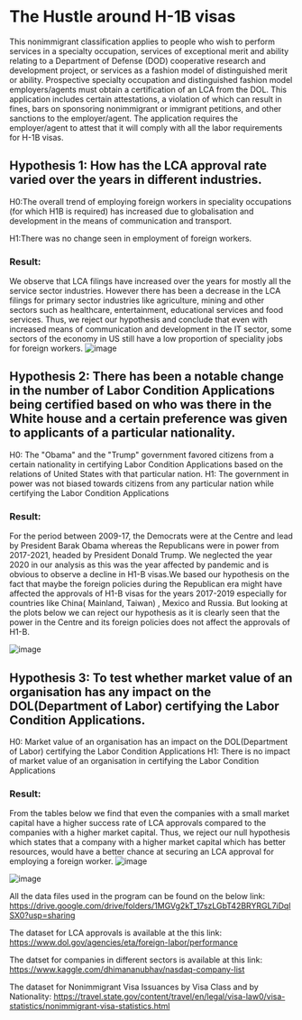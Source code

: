 # The Hustle around H-1B visas

This nonimmigrant classification applies to people who wish to perform services in a specialty occupation, services of exceptional merit and ability relating to a Department of Defense (DOD) cooperative research and development project, or services as a fashion model of distinguished merit or ability. Prospective specialty occupation and distinguished fashion model employers/agents must obtain a certification of an LCA from the DOL. This application includes certain attestations, a violation of which can result in fines, 
bars on sponsoring nonimmigrant or immigrant petitions, and other sanctions to the employer/agent. The application requires the employer/agent to attest that it will comply with all the labor requirements for H-1B visas.

## Hypothesis 1: How has the LCA approval rate varied over the years in different industries.

H0:The overall trend of employing foreign workers in speciality occupations (for which H1B is required) has increased
due to globalisation and development in the means of communication and transport.

H1:There was no change seen in employment of foreign workers.

### Result:
We observe that LCA filings have increased over the years for mostly all the service sector industries. However there has been a decrease in the LCA filings for primary sector industries like agriculture, mining and other sectors such as healthcare, entertainment, educational services and food services. Thus, we reject our hypothesis and conclude that even with increased means of communication and development in the IT sector, some sectors of the economy in US still have a low proportion of speciality jobs for foreign workers.
![image](https://user-images.githubusercontent.com/77983689/117743586-aaaf6c00-b1cc-11eb-9680-c27cdebc684b.png)



## Hypothesis 2: There has been a notable change in the number of Labor Condition Applications being certified based on who was there in the White house and a certain preference was given to applicants of a particular nationality.

H0: The "Obama" and the "Trump" government favored citizens from a certain nationality in certifying Labor Condition Applications based on the relations of United States with that particular nation.
H1: The government in power was not biased towards citizens from any particular nation while certifying the Labor Condition Applications

### Result:
For the period between 2009-17, the Democrats were at the Centre and lead by President Barak Obama whereas the Republicans were in power from 2017-2021, headed by President Donald Trump. We neglected the year 2020 in our analysis as this was the year affected by pandemic and is obvious to observe a decline in H1-B visas.We based our hypothesis on the fact that maybe the foreign policies during the Republican era might have affected the approvals of H1-B visas for the years 2017-2019 especially for countries like China( Mainland, Taiwan) , Mexico and Russia. But looking at the plots below we can reject our hypothesis as it is clearly seen that the power in the Centre and its foreign policies does not affect the approvals of H1-B.

![image](https://user-images.githubusercontent.com/77983689/117743825-2c9f9500-b1cd-11eb-959b-1bec321ca736.png)



## Hypothesis 3: To test whether market value of an organisation has any impact on the DOL(Department of Labor) certifying the Labor Condition Applications.

H0: Market value of an organisation has an impact on the DOL(Department of Labor) certifying the Labor Condition Applications
H1: There is no impact of market value of an organisation in certifying the Labor Condition Applications

### Result:
From the tables below we find that even the companies with a small market capital have a higher success rate of LCA approvals compared to the companies with a higher market capital. Thus, we reject our null hypothesis which states that a company with a higher market capital which has better resources, would have a better chance at securing an LCA approval for employing a foreign worker.
![image](https://user-images.githubusercontent.com/77983689/117744050-8e5fff00-b1cd-11eb-86b0-5e9070f013de.png)

![image](https://user-images.githubusercontent.com/77983689/117744024-843e0080-b1cd-11eb-9e42-cf0e82858269.png)





All the data files used in the program can be found on the below link:
https://drive.google.com/drive/folders/1MGVg2kT_17szLGbT42BRYRGL7iDqlSX0?usp=sharing

The dataset for LCA approvals is available at the this link:
https://www.dol.gov/agencies/eta/foreign-labor/performance

The datset for companies in different sectors is available at this link:
https://www.kaggle.com/dhimananubhav/nasdaq-company-list

The dataset for Nonimmigrant Visa Issuances by Visa Class and by Nationality:
https://travel.state.gov/content/travel/en/legal/visa-law0/visa-statistics/nonimmigrant-visa-statistics.html
